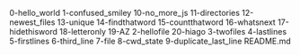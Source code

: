 0-hello_world
1-confused_smiley
10-no_more_js
11-directories
12-newest_files
13-unique
14-findthatword
15-countthatword
16-whatsnext
17-hidethisword
18-letteronly
19-AZ
2-hellofile
20-hiago
3-twofiles
4-lastlines
5-firstlines
6-third_line
7-file
8-cwd_state
9-duplicate_last_line
README.md
